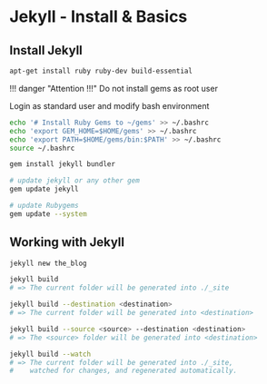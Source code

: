 # Jekyll - Install & Basics

## Install Jekyll

```bash title="Install requirements with apt-get"
apt-get install ruby ruby-dev build-essential
```

!!! danger "Attention !!!"
    Do not install gems as root user

Login as standard user and modify bash environment

```bash title="Modify path for ruby gems"
echo '# Install Ruby Gems to ~/gems' >> ~/.bashrc
echo 'export GEM_HOME=$HOME/gems' >> ~/.bashrc
echo 'export PATH=$HOME/gems/bin:$PATH' >> ~/.bashrc
source ~/.bashrc
```

```bash title="Install Jekyll and dependencies"
gem install jekyll bundler

# update jekyll or any other gem
gem update jekyll

# update Rubygems
gem update --system
```

## Working with Jekyll

```bash title="Start new website"
jekyll new the_blog
```

```bash title="Build website"
jekyll build
# => The current folder will be generated into ./_site

jekyll build --destination <destination>
# => The current folder will be generated into <destination>

jekyll build --source <source> --destination <destination>
# => The <source> folder will be generated into <destination>

jekyll build --watch
# => The current folder will be generated into ./_site,
#    watched for changes, and regenerated automatically.
```
